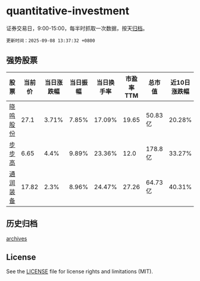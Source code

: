 # quantitative-investment

证券交易日，9:00-15:00，每半时抓取一次数据，按天[归档](archives)。

`更新时间：2025-09-08 13:37:32 +0800`

## 强势股票

|股票|当前价|当日涨跌幅|当日振幅|当日换手率|市盈率TTM|总市值|近10日涨跌幅|
|----|----|----|----|----|----|----|----|
|[晓鸣股份](https://xueqiu.com/S/SZ300967)|27.1|3.71%|7.85%|17.09%|19.65|50.83亿|20.28%|
|[步步高](https://xueqiu.com/S/SZ002251)|6.65|4.4%|9.89%|23.36%|12.0|178.8亿|33.27%|
|[通润装备](https://xueqiu.com/S/SZ002150)|17.82|2.3%|8.96%|24.47%|27.26|64.73亿|40.31%|

## 历史归档

[archives](archives)

## License

See the [LICENSE](LICENSE) file for license rights and limitations (MIT).